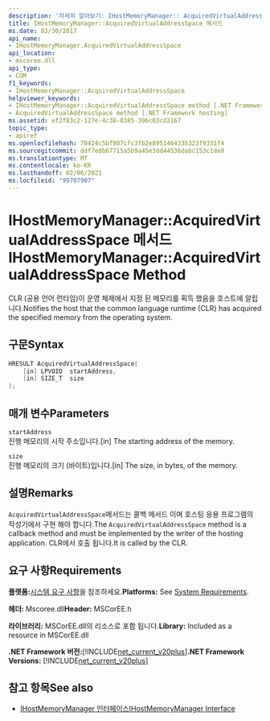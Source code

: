 ```yaml
---
description: '자세히 알아보기: IHostMemoryManager:: AcquiredVirtualAddressSpace 메서드'
title: IHostMemoryManager::AcquiredVirtualAddressSpace 메서드
ms.date: 03/30/2017
api_name:
- IHostMemoryManager.AcquiredVirtualAddressSpace
api_location:
- mscoree.dll
api_type:
- COM
f1_keywords:
- IHostMemoryManager::AcquiredVirtualAddressSpace
helpviewer_keywords:
- IHostMemoryManager::AcquiredVirtualAddressSpace method [.NET Framework hosting]
- AcquiredVirtualAddressSpace method [.NET Framework hosting]
ms.assetid: ef2f83c2-127e-4c38-8385-306c03cd2167
topic_type:
- apiref
ms.openlocfilehash: 70424c5bf907cfc3fb2e8951464335323f9331f4
ms.sourcegitcommit: ddf7edb67715a5b9a45e3dd44536dabc153c1de0
ms.translationtype: MT
ms.contentlocale: ko-KR
ms.lasthandoff: 02/06/2021
ms.locfileid: "99707907"
---
```

# <a name="ihostmemorymanageracquiredvirtualaddressspace-method"></a><span data-ttu-id="33848-103">IHostMemoryManager::AcquiredVirtualAddressSpace 메서드</span><span class="sxs-lookup"><span data-stu-id="33848-103">IHostMemoryManager::AcquiredVirtualAddressSpace Method</span></span>

<span data-ttu-id="33848-104">CLR (공용 언어 런타임)이 운영 체제에서 지정 된 메모리를 획득 했음을 호스트에 알립니다.</span><span class="sxs-lookup"><span data-stu-id="33848-104">Notifies the host that the common language runtime (CLR) has acquired the specified memory from the operating system.</span></span>  
  
## <a name="syntax"></a><span data-ttu-id="33848-105">구문</span><span class="sxs-lookup"><span data-stu-id="33848-105">Syntax</span></span>  
  
```cpp  
HRESULT AcquiredVirtualAddressSpace(  
    [in] LPVOID  startAddress,  
    [in] SIZE_T  size  
);  
```  
  
## <a name="parameters"></a><span data-ttu-id="33848-106">매개 변수</span><span class="sxs-lookup"><span data-stu-id="33848-106">Parameters</span></span>  

 `startAddress`  
 <span data-ttu-id="33848-107">진행 메모리의 시작 주소입니다.</span><span class="sxs-lookup"><span data-stu-id="33848-107">[in] The starting address of the memory.</span></span>  
  
 `size`  
 <span data-ttu-id="33848-108">진행 메모리의 크기 (바이트)입니다.</span><span class="sxs-lookup"><span data-stu-id="33848-108">[in] The size, in bytes, of the memory.</span></span>  
  
## <a name="remarks"></a><span data-ttu-id="33848-109">설명</span><span class="sxs-lookup"><span data-stu-id="33848-109">Remarks</span></span>  

 <span data-ttu-id="33848-110">`AcquiredVirtualAddressSpace`메서드는 콜백 메서드 이며 호스팅 응용 프로그램의 작성기에서 구현 해야 합니다.</span><span class="sxs-lookup"><span data-stu-id="33848-110">The `AcquiredVirtualAddressSpace` method is a callback method and must be implemented by the writer of the hosting application.</span></span> <span data-ttu-id="33848-111">CLR에서 호출 됩니다.</span><span class="sxs-lookup"><span data-stu-id="33848-111">It is called by the CLR.</span></span>  
  
## <a name="requirements"></a><span data-ttu-id="33848-112">요구 사항</span><span class="sxs-lookup"><span data-stu-id="33848-112">Requirements</span></span>  

 <span data-ttu-id="33848-113">**플랫폼:**[시스템 요구 사항](../../get-started/system-requirements.md)을 참조하세요.</span><span class="sxs-lookup"><span data-stu-id="33848-113">**Platforms:** See [System Requirements](../../get-started/system-requirements.md).</span></span>  
  
 <span data-ttu-id="33848-114">**헤더:** Mscoree.dll</span><span class="sxs-lookup"><span data-stu-id="33848-114">**Header:** MSCorEE.h</span></span>  
  
 <span data-ttu-id="33848-115">**라이브러리:** MSCorEE.dll의 리소스로 포함 됩니다.</span><span class="sxs-lookup"><span data-stu-id="33848-115">**Library:** Included as a resource in MSCorEE.dll</span></span>  
  
 <span data-ttu-id="33848-116">**.NET Framework 버전:**[!INCLUDE[net_current_v20plus](../../../../includes/net-current-v20plus-md.md)]</span><span class="sxs-lookup"><span data-stu-id="33848-116">**.NET Framework Versions:** [!INCLUDE[net_current_v20plus](../../../../includes/net-current-v20plus-md.md)]</span></span>  
  
## <a name="see-also"></a><span data-ttu-id="33848-117">참고 항목</span><span class="sxs-lookup"><span data-stu-id="33848-117">See also</span></span>

- [<span data-ttu-id="33848-118">IHostMemoryManager 인터페이스</span><span class="sxs-lookup"><span data-stu-id="33848-118">IHostMemoryManager Interface</span></span>](ihostmemorymanager-interface.md)
